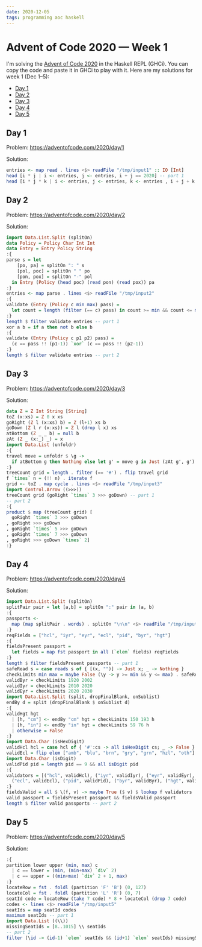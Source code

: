 ```yaml
---
date: 2020-12-05
tags: programming aoc haskell
---
```


# Advent of Code 2020 — Week 1

I'm solving the [Advent of Code 2020](https://adventofcode.com/2020/) in the Haskell REPL (GHCi). You can copy the code and paste it in GHCi to play with it. Here are my solutions for week 1 (Dec 1–5):

- [Day 1](2020/aoc-wk1#day-1)
- [Day 2](2020/aoc-wk1#day-2)
- [Day 3](2020/aoc-wk1#day-3)
- [Day 4](2020/aoc-wk1#day-4)
- [Day 5](2020/aoc-wk1#day-5)
## Day 1

Problem: <https://adventofcode.com/2020/day/1>

Solution:

```haskell
entries <- map read . lines <$> readFile "/tmp/input1" :: IO [Int]
head [i * j | i <- entries, j <- entries, i + j == 2020] -- part 1
head [i * j * k | i <- entries, j <- entries, k <- entries , i + j + k == 2020] -- part 2
```

## Day 2

Problem: <https://adventofcode.com/2020/day/2>

Solution:

```haskell
import Data.List.Split (splitOn)
data Policy = Policy Char Int Int
data Entry = Entry Policy String
:{
parse s = let
    [po, pa] = splitOn ": " s
    [pol, poc] = splitOn " " po
    [pon, pox] = splitOn "-" pol
  in Entry (Policy (head poc) (read pon) (read pox)) pa
:}
entries <- map parse . lines <$> readFile "/tmp/input2"
:{
validate (Entry (Policy c min max) pass) =
  let count = length (filter (== c) pass) in count >= min && count <= max
:}
length $ filter validate entries -- part 1
xor a b = if a then not b else b
:{
validate (Entry (Policy c p1 p2) pass) =
  (c == pass !! (p1-1)) `xor` (c == pass !! (p2-1))
:}
length $ filter validate entries -- part 2
```

## Day 3

Problem: <https://adventofcode.com/2020/day/3>

Solution:

```haskell
data Z = Z Int String [String]
toZ (x:xs) = Z 0 x xs
goRight (Z l (x:xs) b) = Z (l+1) xs b
goDown (Z l r (x:xs)) = Z l (drop l x) xs
atBottom (Z _ _ b) = null b
zAt (Z _ (x:_) _) = x
import Data.List (unfoldr)
:{
travel move = unfoldr $ \g ->
  if atBottom g then Nothing else let g' = move g in Just (zAt g', g')
:}
treeCount grid = length . filter (== '#') . flip travel grid
f `times` n = (!! n) . iterate f
grid <- toZ . map cycle . lines <$> readFile "/tmp/input3"
import Control.Arrow ((>>>))
treeCount grid (goRight `times` 3 >>> goDown) -- part 1
-- part 2
:{
product $ map (treeCount grid) [
  goRight `times` 3 >>> goDown
, goRight >>> goDown
, goRight `times` 5 >>> goDown
, goRight `times` 7 >>> goDown
, goRight >>> goDown `times` 2]
:}
```

## Day 4

Problem: <https://adventofcode.com/2020/day/4>

Solution:

```haskell
import Data.List.Split (splitOn)
splitPair pair = let [a,b] = splitOn ":" pair in (a, b)
:{
passports <-
  map (map splitPair . words) . splitOn "\n\n" <$> readFile "/tmp/input4"
:}
reqFields = ["hcl", "iyr", "eyr", "ecl", "pid", "byr", "hgt"]
:{
fieldsPresent passport =
  let fields = map fst passport in all (`elem` fields) reqFields
:}
length $ filter fieldsPresent passports -- part 1
safeRead s = case reads s of { [(x, "")] -> Just x; _ -> Nothing }
checkLimits min max = maybe False (\y -> y >= min && y <= max) . safeRead
validByr = checkLimits 1920 2002
validIyr = checkLimits 2010 2020
validEyr = checkLimits 2020 2030
import Data.List.Split (split, dropFinalBlank, onSublist)
endBy d = split (dropFinalBlank $ onSublist d)
:{
validHgt hgt
  | [h, "cm"] <- endBy "cm" hgt = checkLimits 150 193 h
  | [h, "in"] <- endBy "in" hgt = checkLimits 59 76 h
  | otherwise = False
:}
import Data.Char (isHexDigit)
validHcl hcl = case hcl of { '#':cs -> all isHexDigit cs; _ -> False }
validEcl = flip elem ["amb", "blu", "brn", "gry", "grn", "hzl", "oth"]
import Data.Char (isDigit)
validPid pid = length pid == 9 && all isDigit pid
:{
validators = [("hcl", validHcl), ("iyr", validIyr), ("eyr", validEyr),
  ("ecl", validEcl), ("pid", validPid), ("byr", validByr), ("hgt", validHgt)]
:}
fieldsValid = all $ \(f, v) -> maybe True ($ v) $ lookup f validators
valid passport = fieldsPresent passport && fieldsValid passport
length $ filter valid passports -- part 2
```

## Day 5

Problem: <https://adventofcode.com/2020/day/5>

Solution:

```haskell
:{
partition lower upper (min, max) c
  | c == lower = (min, (min+max) `div` 2)
  | c == upper = ((min+max) `div` 2 + 1, max)
:}
locateRow = fst . foldl (partition 'F' 'B') (0, 127)
locateCol = fst . foldl (partition 'L' 'R') (0, 7)
seatId code = locateRow (take 7 code) * 8 + locateCol (drop 7 code)
codes <- lines <$> readFile "/tmp/input5"
seatIds = map seatId codes
maximum seatIds -- part 1
import Data.List ((\\))
missingSeatIds = [8..1015] \\ seatIds
-- part 2
filter (\id -> (id-1) `elem` seatIds && (id+1) `elem` seatIds) missingSeatIds
```
